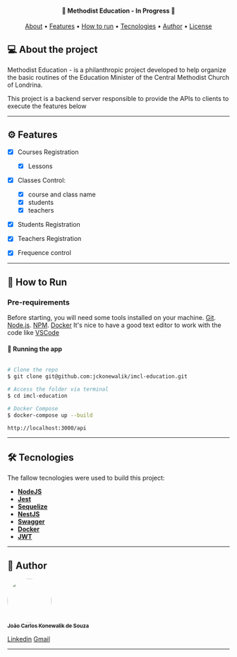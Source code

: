 <h4 align="center"> 
	🚧  Methodist Education - In Progress 🚧
</h4>
<p align="center">
 <a href="#-about-the-project">About</a> •
 <a href="#-features">Features</a> •
 <a href="#-how-to-run">How to run</a> • 
 <a href="#-tecnologies">Tecnologies</a> • 
 <a href="#-author">Author</a> • 
 <a href="#user-content-license">License</a>
</p>

## 💻 About the project

Methodist Education - is a philanthropic project developed to help organize the basic routines of the Education Minister of the Central Methodist Church of Londrina.

This project is a backend server responsible to provide the APIs to clients to execute the features below

---

## ⚙️ Features

- [x] Courses Registration
  - [x] Lessons
- [x] Classes Control:

  - [x] course and class name
  - [x] students
  - [x] teachers

- [x] Students Registration
- [x] Teachers Registration
- [x] Frequence control

---

## 🚀 How to Run

### Pre-requirements

Before starting, you will need some tools installed on your machine.
[Git](https://git-scm.com). [Node.js](https://nodejs.org/en/). [NPM](https://www.npmjs.com/). [Docker](https://www.docker.com/products/docker-desktop)
It's nice to have a good text editor to work with the code like [VSCode](https://code.visualstudio.com/)

#### 🧭 Running the app

```bash

# Clone the repo
$ git clone git@github.com:jckonewalik/imcl-education.git

# Access the folder via terminal
$ cd imcl-education

# Docker Compose
$ docker-compose up --build

http://localhost:3000/api

```

---

## 🛠 Tecnologies

The fallow tecnologies were used to build this project:

- **[NodeJS](https://nodejs.org/en/)**
- **[Jest](https://jestjs.io/)**
- **[Sequelize](https://sequelize.org/)**
- **[NestJS](https://nestjs.com/)**
- **[Swagger](https://swagger.io/)**
- **[Docker](https://www.docker.com/)**
- **[JWT](https://jwt.io/)**

---

## 🦸 Author

<a href="https://github.com/jckonewalik">
 <img style="border-radius: 50%;" src="https://avatars.githubusercontent.com/u/8429781?v=4" width="100px;" alt=""/>
 <br />
 <sub><b>João Carlos Konewalik de Souza</b></sub></a> <a href="https://github.com/jckonewalik" title="JCS Tecnologia"></a>
 <br />

[Linkedin](https://www.linkedin.com/in/jckonewalik/)
[Gmail](mailto:joaocksouza@gmail.com)

---
